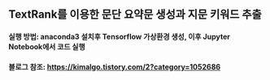 ## **TextRank**를 이용한 문단 요약문 생성과 지문 키워드 추출
#### **실행 방법**: anaconda3 설치후 Tensorflow 가상환경 생성, 이후 Jupyter Notebook에서 코드 실행
#### **블로그 참조**: https://kimalgo.tistory.com/2?category=1052686
